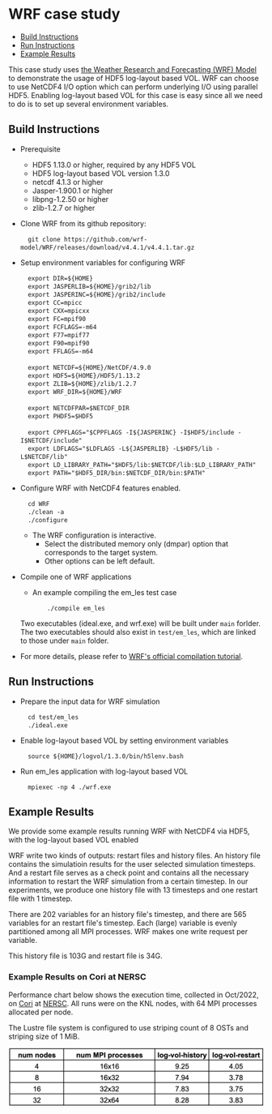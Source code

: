 # WRF case study

* [Build Instructions](#build-instructions)
* [Run Instructions](#run-instructions)
* [Example Results](#example-results)

This case study uses [the Weather Research and Forecasting (WRF) Model](https://github.com/wrf-model/WRF) to demonstrate the usage of HDF5 log-layout based VOL. WRF can choose to use NetCDF4 I/O option which can perform underlying I/O using parallel HDF5. Enabling  log-layout based VOL for this case is easy since all we need to do is to set up several environment variables.

## Build Instructions
* Prerequisite
  + HDF5 1.13.0 or higher, required by any HDF5 VOL
  + HDF5 log-layout based VOL version 1.3.0
  + netcdf 4.1.3 or higher
  + Jasper-1.900.1 or higher
  + libpng-1.2.50 or higher
  + zlib-1.2.7 or higher
* Clone WRF from its github repository:
  ```
    git clone https://github.com/wrf-model/WRF/releases/download/v4.4.1/v4.4.1.tar.gz
  ```  
* Setup environment variables for configuring WRF
  ```
    export DIR=${HOME}
    export JASPERLIB=${HOME}/grib2/lib
    export JASPERINC=${HOME}/grib2/include
    export CC=mpicc
    export CXX=mpicxx
    export FC=mpif90
    export FCFLAGS=-m64
    export F77=mpif77
    export F90=mpif90
    export FFLAGS=-m64

    export NETCDF=${HOME}/NetCDF/4.9.0
    export HDF5=${HOME}/HDF5/1.13.2
    export ZLIB=${HOME}/zlib/1.2.7
    export WRF_DIR=${HOME}/WRF

    export NETCDFPAR=$NETCDF_DIR
    export PHDF5=$HDF5

    export CPPFLAGS="$CPPFLAGS -I${JASPERINC} -I$HDF5/include -I$NETCDF/include"
    export LDFLAGS="$LDFLAGS -L${JASPERLIB} -L$HDF5/lib -L$NETCDF/lib"
    export LD_LIBRARY_PATH="$HDF5/lib:$NETCDF/lib:$LD_LIBRARY_PATH"
    export PATH="$HDF5_DIR/bin:$NETCDF_DIR/bin:$PATH"
  ```
* Configure WRF with NetCDF4 features enabled.
  ```
    cd WRF
    ./clean -a
    ./configure
  ```
  + The WRF configuration is interactive.
    + Select the distributed memory only (dmpar) option that corresponds to the target system.
    + Other options can be left default.
* Compile one of WRF applications  
    + An example compiling the em_les test case
      ```
          ./compile em_les
      ```
    Two executables (ideal.exe, and wrf.exe) will be built under `main` forlder. The two 
    executables should also exist in `test/em_les`, which are linked to those under `main` folder.

* For more details, please refer to [WRF's official compilation tutorial](https://www2.mmm.ucar.edu/wrf/OnLineTutorial/compilation_tutorial.php?fbclid=IwAR3GIOcbAA4rwEjYAeeFDbaywNm4UvHz3CbeXtJbJRIaS9OF03BP5wfX-u8).

## Run Instructions
* Prepare the input data for WRF simulation
  ```
    cd test/em_les
    ./ideal.exe
  ```
* Enable log-layout based VOL by setting environment variables
  ```
    source ${HOME}/logvol/1.3.0/bin/h5lenv.bash
  ```
* Run em_les application with log-layout based VOL
  ```
    mpiexec -np 4 ./wrf.exe
  ```

## Example Results
We provide some example results running WRF with NetCDF4 via HDF5, with
the log-layout based VOL enabled

WRF write two kinds of outputs: restart files and history files. An history file contains the
simulatioin results for the user selected simulation timesteps. And a restart file serves as
a check point and contains all the necessary information to restart the WRF simulation from a
certain timestep. In our experiments, we produce one history file with 13 timesteps and one
restart file with 1 timestep.

There are 202 variables for an history file's timestep, and there are 565 variables for an
restart file's timestep. Each (large) variable is evenly partitioned among all MPI processes.
WRF makes one write request per variable.

This history file is 103G and restart file is 34G.

### Example Results on Cori at NERSC
Performance chart below shows the execution time, collected in Oct/2022, on
[Cori](https://docs.nersc.gov/systems/cori/) at [NERSC](https://www.nersc.gov).
All runs were on the KNL nodes, with 64 MPI processes allocated per node.

The Lustre file system is configured to use striping count of 8 OSTs
and striping size of 1 MiB.


![Example Results of WRF on Cori](./wrf_cori.png)

